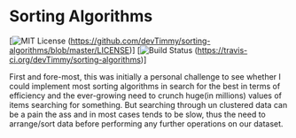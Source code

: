 # Sorting Algorithms

[![MIT License](https://img.shields.io/github/license/mashape/apistatus.svg)
(https://github.com/devTimmy/sorting-algorithms/blob/master/LICENSE)]
[![Build Status](https://travis-ci.org/devTimmy/sorting-algorithms.svg?branch=master)
(https://travis-ci.org/devTimmy/sorting-algorithms)]

First and fore-most, this was initially a personal challenge to see whether I could implement most sorting algorithms in search for the best in terms of efficiency
and the ever-growing need to crunch huge(in millions) values of items searching
for something. But searching through un clustered data can be a pain the ass and in
most cases tends to be slow, thus the need to arrange/sort data before performing
any further operations on our dataset.
